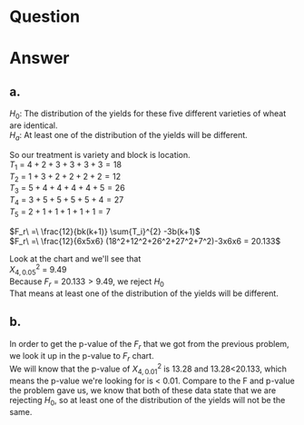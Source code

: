# Question
# Answer
## a.

$H_0$: The distribution of the yields for these five different varieties of wheat are identical.  
$H_a$: At least one of the distribution of the yields will be different.  
  
So our treatment is variety and block is location.  
$T_1\ =\ 4+2+3+3+3+3 = 18$  
$T_2\ =\ 1+3+2+2+2+2 = 12$  
$T_3\ =\ 5+4+4+4+4+5 = 26$  
$T_4\ =\ 3+5+5+5+5+4 = 27$  
$T_5\ =\ 2+1+1+1+1+1 = 7$  

$F_r\ =\ \frac{12}{bk(k+1)} \sum{T_i}^{2} -3b(k+1)$  
$F_r\ =\ \frac{12}{6x5x6} (18^2+12^2+26^2+27^2+7^2)-3x6x6 = 20.133$  
  
Look at the chart and we'll see that  
$X^2_{4, 0.05}\ =\ 9.49$  
Because $F_r\ = \ 20.133 > 9.49$, we reject $H_0$  
That means at least one of the distribution of the yields will be different.  

## b.  

In order to get the p-value of the $F_r$ that we got from the previous problem, we look it up in the p-value to $F_r$ chart.  
We will know that the p-value of $X^2_{4, 0.01}$ is 13.28 and 13.28<20.133, which means the p-value we're looking for is < 0.01.
Compare to the F and p-value the problem gave us, we know that both of these data state that we are rejecting $H_0$, so at least one of the distribution of the yields will not be the same.  
